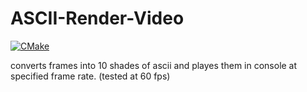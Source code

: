 # ASCII-Render-Video
 
[![CMake](https://github.com/Differentunic/ASCII-Render-Video/actions/workflows/cmake.yml/badge.svg)](https://github.com/Differentunic/ASCII-Render-Video/actions/workflows/cmake.yml)

converts frames into 10 shades of ascii and playes them in console at specified frame rate. (tested at 60 fps)
